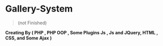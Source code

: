 # Gallery-System
>(not Finished)

**Creating By
 ( PHP , PHP OOP , Some Plugins Js , Js and JQuery, HTML , CSS, and Some Ajax )**


